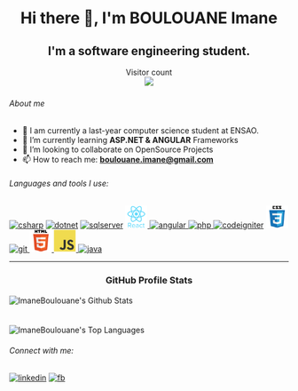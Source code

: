 <h1 align="center">Hi there 👋, I'm BOULOUANE Imane</h1>
<h2 align="center">I'm a software engineering student.</h2>

<p align="center"> 
  Visitor count<br>
  <img src="https://profile-counter.glitch.me/Imanebln/count.svg" />
</p>

###### About me

- 🔭 I am currently a last-year computer science student at ENSAO.
- 🌱 I’m currently learning **ASP.NET & ANGULAR** Frameworks
- 👯 I’m looking to collaborate on OpenSource Projects
- 📫 How to reach me: **boulouane.imane@gmail.com**

###### Languages and tools I use:
<p align="left">
 <a href="https://docs.microsoft.com/en-us/dotnet/csharp/" target="_blank"><img src="https://cdn.jsdelivr.net/gh/devicons/devicon/icons/csharp/csharp-original.svg" alt="csharp" width="40" height="40"/></a>
 <a href="https://dotnet.microsoft.com/en-us/" target="_blank"> 
 <img src="https://cdn.jsdelivr.net/gh/devicons/devicon/icons/dotnetcore/dotnetcore-original.svg" alt="dotnet" width="40" height="40"/></a>
 <a href="https://www.microsoft.com/en-us/sql-server/sql-server-downloads" target="_blank"><img src="https://cdn.jsdelivr.net/gh/devicons/devicon/icons/microsoftsqlserver/microsoftsqlserver-plain-wordmark.svg" alt="sqlserver" width="40" height="40"/></a>
 <a href="https://reactjs.org/" target="_blank"> <img src="https://raw.githubusercontent.com/devicons/devicon/master/icons/react/react-original-wordmark.svg" alt="react" width="40" height="40"/> </a>
<a href="https://angular.io/" target="_blank"> 
 <img src="https://cdn.jsdelivr.net/gh/devicons/devicon/icons/angularjs/angularjs-original.svg" alt="angular" width="40" height="40"/>
</a>
<a href="https://www.php.net/" target="_blank"> <img src="https://www.vectorlogo.zone/logos/php/php-icon.svg" alt="php" width="40" height="40"/> </a>
 <a href="https://www.codeigniter.com/" target="_blank"><img src="https://cdn.jsdelivr.net/gh/devicons/devicon/icons/codeigniter/codeigniter-plain-wordmark.svg" alt="codeigniter" width="40" height="40"/></a>
 <a href="https://www.w3schools.com/css/" target="_blank"> <img src="https://raw.githubusercontent.com/devicons/devicon/master/icons/css3/css3-original-wordmark.svg" alt="css3" width="40" height="40"/> </a>
<a href="https://git-scm.com/" target="_blank"> <img src="https://www.vectorlogo.zone/logos/git-scm/git-scm-icon.svg" alt="git" width="40" height="40"/> </a>
<a href="https://www.w3.org/html/" target="_blank"> <img src="https://raw.githubusercontent.com/devicons/devicon/master/icons/html5/html5-original-wordmark.svg" alt="html5" width="40" height="40"/> </a>
<a href="https://developer.mozilla.org/en-US/docs/Web/JavaScript" target="_blank"> <img src="https://raw.githubusercontent.com/devicons/devicon/master/icons/javascript/javascript-original.svg" alt="javascript" width="40" height="40"/> </a>
<a href="https://docs.oracle.com/en/java/" target="_blank"><img src="https://cdn.jsdelivr.net/gh/devicons/devicon/icons/java/java-original-wordmark.svg" alt="java" width="40" height="40"/></a>
</p>
<hr/>

<h3 align="center">GitHub Profile Stats</h3>
<img align="center" alt="ImaneBoulouane's Github Stats" src="https://github-readme-stats.vercel.app/api?username=Imanebln&show_icons=true&count_private=true&theme=react&hide_border=true&bg_color=1F222E&title_color=F85D7F&icon_color=F8D866" height="200px"/>   <br/>
  <br/>
  <br/>
  <img align="center" alt="ImaneBoulouane's Top Languages" src="https://github-readme-stats.vercel.app/api/top-langs/?username=Imanebln&langs_count=8&layout=compact&theme=react&hide_border=true&bg_color=1F222E&title_color=F85D7F&icon_color=F8D866&hide=Jupyter%20Notebook" height="155px"/>
  <br/>

###### Connect with me:

<a href="https://www.linkedin.com/in/imane-boulouane-0ba280199/" target="_blank"><img src="https://cdn.jsdelivr.net/gh/devicons/devicon/icons/linkedin/linkedin-original.svg" alt="linkedin" width="40" height="40"/></a>
<a href="https://www.facebook.com/imane.bln.5/" target="_blank"><img src="https://cdn.jsdelivr.net/gh/devicons/devicon/icons/facebook/facebook-original.svg" alt="fb" width="40" height="40"/></a>
